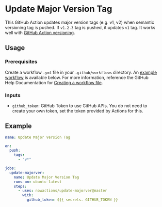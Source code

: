 # Update Major Version Tag

This GitHub Action updates major version tags (e.g. v1, v2) when semantic versioning tag is pushed.
If `v1.2.3` tag is pushed, it updates `v1` tag.
It works well with [GitHub Action versioning](https://help.github.com/en/actions/automating-your-workflow-with-github-actions/about-actions#versioning-your-action).

## Usage

### Prerequisites

Create a workflow `.yml` file in your `.github/workflows` directory.
An [example workflow](#example) is available below.
For more information, reference the GitHub Help Documentation for [Creating a workflow file](https://help.github.com/en/articles/configuring-a-workflow#creating-a-workflow-file).

### Inputs

- `github_token`: GitHub Token to use GitHub APIs. You do not need to create your own token, set the token provided by Actions for this.

## Example

```yml
name: Update Major Version Tag

on:
  push:
    tags:
      - "v*"

jobs:
  update-majorver:
    name: Update Major Version Tag
    runs-on: ubuntu-latest
    steps:
      - uses: nowactions/update-majorver@master
        with:
          github_token: ${{ secrets. GITHUB_TOKEN }}
```
